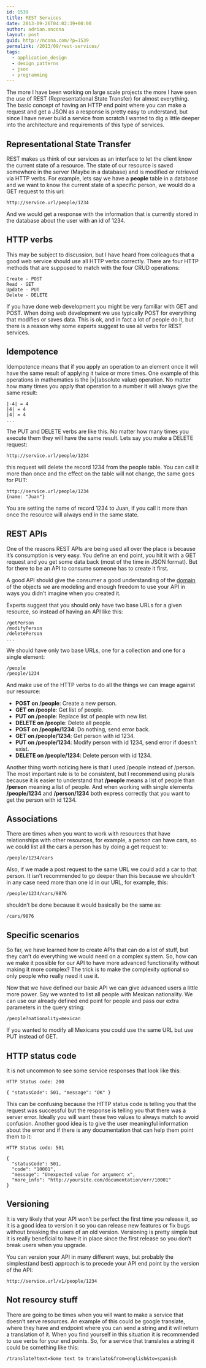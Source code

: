 ```yaml
---
id: 1539
title: REST Services
date: 2013-09-26T04:02:39+00:00
author: adrian.ancona
layout: post
guid: http://ncona.com/?p=1539
permalink: /2013/09/rest-services/
tags:
  - application_design
  - design_patterns
  - json
  - programming
---
```

The more I have been working on large scale projects the more I have seen the use of REST (Representational State Transfer) for almost everything. The basic concept of having an HTTP end point where you can make a request and get a JSON as a response is pretty easy to understand, but since I have never build a service from scratch I wanted to dig a little deeper into the architecture and requirements of this type of services.

## Representational State Transfer

REST makes us think of our services as an interface to let the client know the current state of a resource. The state of our resource is saved somewhere in the server (Maybe in a database) and is modified or retrieved via HTTP verbs. For example, lets say we have a **people** table in a database and we want to know the current state of a specific person, we would do a GET request to this url:

```
http://service.url/people/1234
```

And we would get a response with the information that is currently stored in the database about the user with an id of 1234.

<!--more-->

## HTTP verbs

This may be subject to discussion, but I have heard from colleagues that a good web service should use all HTTP verbs correctly. There are four HTTP methods that are supposed to match with the four CRUD operations:

```
Create - POST
Read - GET
Update - PUT
Delete - DELETE
```

If you have done web development you might be very familiar with GET and POST. When doing web development we use typically POST for everything that modifies or saves data. This is ok, and in fact a lot of people do it, but there is a reason why some experts suggest to use all verbs for REST services.

## Idempotence

Idempotence means that if you apply an operation to an element once it will have the same result of applying it twice or more times. One example of this operations in mathematics is the |x|(absolute value) operation. No matter how many times you apply that operation to a number it will always give the same result:

```
|-4| = 4
|4| = 4
|4| = 4
...
```

The PUT and DELETE verbs are like this. No matter how many times you execute them they will have the same result. Lets say you make a DELETE request:

```
http://service.url/people/1234
```

this request will delete the record 1234 from the people table. You can call it more than once and the effect on the table will not change, the same goes for PUT:

```
http://service.url/people/1234
{name: "Juan"}
```

You are setting the name of record 1234 to Juan, if you call it more than once the resource will always end in the same state.

## REST APIs

One of the reasons REST APIs are being used all over the place is because it&#8217;s consumption is very easy. You define an end point, you hit it with a GET request and you get some data back (most of the time in JSON format). But for there to be an API to consume someone has to create it first.

A good API should give the consumer a good understanding of the [domain](http://en.wikipedia.org/wiki/Domain-driven_design "Domain Driven Design") of the objects we are modeling and enough freedom to use your API in ways you didn&#8217;t imagine when you created it.

Experts suggest that you should only have two base URLs for a given resource, so instead of having an API like this:

```
/getPerson
/modifyPerson
/deletePerson
...
```

We should have only two base URLs, one for a collection and one for a single element:

```
/people
/people/1234
```

And make use of the HTTP verbs to do all the things we can image against our resource:

  * **POST on /people**: Create a new person.
  * **GET on /people**: Get list of people.
  * **PUT on /people**: Replace list of people with new list.
  * **DELETE on /people**: Delete all people.
  * **POST on /people/1234**: Do nothing, send error back.
  * **GET on /people/1234**: Get person with id 1234.
  * **PUT on /people/1234**: Modify person with id 1234, send error if doesn&#8217;t exist.
  * **DELETE on /people/1234**: Delete person with id 1234.

Another thing worth noticing here is that I used /people instead of /person. The most important rule is to be consistent, but I recommend using plurals because it is easier to understand that **/people** means a list of people than **/person** meaning a list of people. And when working with single elements **/people/1234** and **/person/1234** both express correctly that you want to get the person with id 1234.

## Associations

There are times when you want to work with resources that have relationships with other resources, for example, a person can have cars, so we could list all the cars a person has by doing a get request to:

```
/people/1234/cars
```

Also, if we made a post request to the same URL we could add a car to that person. It isn&#8217;t recommended to go deeper than this because we shouldn&#8217;t in any case need more than one id in our URL, for example, this:

```
/people/1234/cars/9876
```

shouldn&#8217;t be done because it would basically be the same as:

```
/cars/9876
```

## Specific scenarios

So far, we have learned how to create APIs that can do a lot of stuff, but they can&#8217;t do everything we would need on a complex system. So, how can we make it possible for our API to have more advanced functionality without making it more complex? The trick is to make the complexity optional so only people who really need it use it.

Now that we have defined our basic API we can give advanced users a little more power. Say we wanted to list all people with Mexican nationality. We can use our already defined end point for people and pass our extra parameters in the query string:

```
/people?nationality=mexican
```

If you wanted to modify all Mexicans you could use the same URL but use PUT instead of GET.

## HTTP status code

It is not uncommon to see some service responses that look like this:

```
HTTP Status code: 200

{ "statusCode": 501, "message": "OK" }
```

This can be confusing because the HTTP status code is telling you that the request was successful but the response is telling you that there was a server error. Ideally you will want these two values to always match to avoid confusion. Another good idea is to give the user meaningful information about the error and if there is any documentation that can help them point them to it:

```
HTTP Status code: 501

{
  "statusCode": 501,
  "code": "10001",
  "message": "Unexpected value for argument x",
  "more_info": "http://yoursite.com/documentation/err/10001"
}
```

## Versioning

It is very likely that your API won&#8217;t be perfect the first time you release it, so it is a good idea to version it so you can release new features or fix bugs without breaking the users of an old version. Versioning is pretty simple but it is really beneficial to have it in place since the first release so you don&#8217;t break users when you upgrade.

You can version your API in many different ways, but probably the simplest(and best) approach is to precede your API end point by the version of the API:

```
http://service.url/v1/people/1234
```

## Not resourcy stuff

There are going to be times when you will want to make a service that doesn&#8217;t serve resources. An example of this could be google translate, where they have and endpoint where you can send a string and it will return a translation of it. When you find yourself in this situation it is recommended to use verbs for your end points. So, for a service that translates a string it could be something like this:

```
/translate?text=Some text to translate&from=english&to=spanish
```

